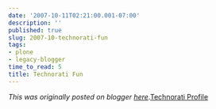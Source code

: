 ```yaml
---
date: '2007-10-11T02:21:00.001-07:00'
description: ''
published: true
slug: 2007-10-technorati-fun
tags:
- plone
- legacy-blogger
time_to_read: 5
title: Technorati Fun
---
```


*This was originally posted on blogger [here](https://pydanny.blogspot.com/2007/10/technorati-fun.html)*.<a href="http://technorati.com/claim/g6sa8arh7s" rel="me">Technorati Profile</a>